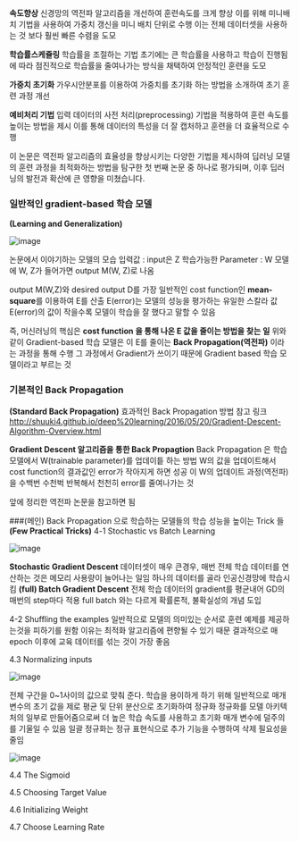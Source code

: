 **속도향상**
신경망의 역전파 알고리즘을 개선하여 훈련속도를 크게 향상
이를 위해 미니배치 기법을 사용하여 가중치 갱신을 미니 배치 단위로 수행
이는 전체 데이터셋을 사용하는 것 보다 훨씬 빠른 수렴을 도모

**학습률스케쥴링**
학습률을 조절하는 기법
초기에는 큰 학습률을 사용하고 학습이 진행됨에 따라 점진적으로 학습률을 줄여나가는 방식을 채택하여 안정적인 훈련을 도모

**가중치 초기화**
가우시안분포를 이용하여 가중치를 초기화 하는 방법을 소개하여 초기 훈련 과정 개선

**예비처리 기법**
입력 데이터의 사전 처리(preprocessing) 기법을 적용하여 훈련 속도를 높이는 방법을 제시
이를 통해 데이터의 특성을 더 잘 캡처하고 훈련을 더 효율적으로 수행

이 논문은 역전파 알고리즘의 효율성을 향상시키는 다양한 기법을 제시하여 딥러닝 모델의 훈련 과정을 최적화하는 방법을 탐구한 첫 번째 논문 중 하나로 평가되며, 이후 딥러닝의 발전과 확산에 큰 영향을 미쳤습니다.

### 일반적인 gradient-based 학습 모델
**(Learning and Generalization)**

![image](https://github.com/jooyeop/Computer_Vison_Paper/assets/97720878/f817264e-4ab8-42a6-99a1-c45dcd1ee753)

논문에서 이야기하는 모델의 모습
입력값 : input은 Z
학습가능한 Parameter : W
모델에 W, Z가 들어가면 output M(W, Z)로 나옴

output M(W,Z)와 desired output D를 가장 일반적인 cost function인 **mean-square**를 이용하여 E를 산출
E(error)는 모델의 성능을 평가하는 유일한 스칼라 값
E(error)의 값이 작을수록 모델이 학습을 잘 했다고 말할 수 있음

즉, 머신러닝의 핵심은
**cost function 을 통해 나온 E 값을 줄이는 방법을 찾는 일**
위와 같이 Gradient-based 학습 모델은 이 E를 줄이는 **Back Propagation(역전파)** 이라는 과정을 통해 수행
그 과정에서 Gradient가 쓰이기 때문에 Gradient based 학습 모델이라고 부르는 것

### 기본적인 Back Propagation
**(Standard Back Propagation)**
효과적인 Back Propagation 방법 참고 링크
http://shuuki4.github.io/deep%20learning/2016/05/20/Gradient-Descent-Algorithm-Overview.html

**Gradient Descent 알고리즘을 통한 Back Propagtion**
Back Propagation 은 학습 모델에서 W(trainable parameter)를 업데이틑 하는 방법
W의 값을 업데이트해서 cost function의 결과값인 error가 작아지게 하면 성공
이 W의 업데이트 과정(역전파)을 수백번 수천벅 반복해서 천천히 error를 줄여나가는 것

앞에 정리한 역전파 논문을 참고하면 됨

###(메인) Back Propagation 으로 학습하는 모델들의 학습 성능을 높이는 Trick 들
**(Few Practical Tricks)**
4-1 Stochastic vs Batch Learning

![image](https://github.com/jooyeop/Computer_Vison_Paper/assets/97720878/5ec4baf7-7f36-4dc9-992e-28b6149974b7)

**Stochastic Gradient Descent**
데이터셋이 매우 큰경우, 매번 전체 학습 데이터를 연산하는 것은 메모리 사용량이 늘어나는 일임
하나의 데이터를 골라 인공신경망에 학습시킴
**(full) Batch Gradient Descent**
전체 학습 데이터의 gradient를 평균내어 GD의 매번의 step마다 적용
full batch 와는 다르게 확률론적, 불확실성의 개념 도입

4-2 Shuffling the examples
일반적으로 모델의 의미있는 순서로 훈련 예제를 제공하는것을 피하기를 원함
이유는 최적화 알고리즘에 편향될 수 있기 때문
결과적으로 매 epoch 이후에 교육 데이터를 섞는 것이 가장 좋음

4.3 Normalizing inputs

![image](https://github.com/jooyeop/Computer_Vison_Paper/assets/97720878/e1035daf-977f-4162-9faa-efba3bc6abaa)

전체 구간을 0~1사이의 값으로 맞춰 준다.
학습을 용이하게 하기 위해 일반적으로 매개 변수의 초기 값을 제로 평균 및 단위 분산으로 초기화하여 정규화
정규화를 모델 아키텍처의 일부로 만들어줌으로써 더 높은 학습 속도를 사용하고 초기화 매개 변수에 덜주의를 기울일 수 있음
일괄 정규화는 정규 표현식으로 추가 기능을 수행하여 삭제 필요성을 줄임

![image](https://github.com/jooyeop/Computer_Vison_Paper/assets/97720878/0c6554d4-bffc-4185-a973-d406aff04330)


4.4 The Sigmoid

4.5 Choosing Target Value

4.6 Initializing Weight

4.7 Choose Learning Rate
